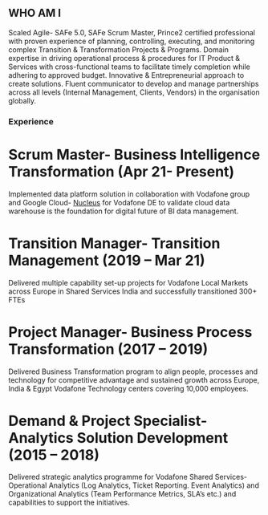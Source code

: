 ## WHO AM I

Scaled Agile- SAFe 5.0, SAFe Scrum Master, Prince2 certified professional with proven experience of planning, controlling, executing, and 
monitoring complex Transition & Transformation Projects & Programs. Domain expertise in driving operational process & procedures for IT
Product & Services with cross-functional teams to facilitate timely completion while adhering to approved budget. Innovative & 
Entrepreneurial approach to create solutions. Fluent communicator to develop and manage partnerships across all levels (Internal 
Management, Clients, Vendors) in the organisation globally. 

### Experience
# Scrum Master- Business Intelligence Transformation (Apr 21- Present)
Implemented data platform solution in collaboration with Vodafone group and Google Cloud- [Nucleus](https://www.vodafone.com/news/press-release/vodafone-google-cloud-industry-first-global-data-platform) for Vodafone DE to validate cloud data warehouse is the foundation for digital future of BI data management.

# Transition Manager- Transition Management (2019 – Mar 21)
Delivered multiple capability set-up projects for Vodafone Local Markets across Europe in Shared Services India and successfully 
transitioned 300+ FTEs

# Project Manager- Business Process Transformation (2017 – 2019)
Delivered Business Transformation program to align people, processes and technology for competitive advantage and sustained growth across 
Europe, India & Egypt Vodafone Technology centers covering 10,000 employees.

# Demand & Project Specialist- Analytics Solution Development (2015 – 2018)
Delivered strategic analytics programme for Vodafone Shared Services- Operational Analytics (Log Analytics, Ticket Reporting. 
Event Analytics) and Organizational Analytics (Team Performance Metrics, SLA’s etc.) and capabilities to support the initiatives.
